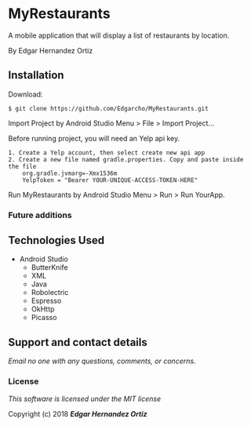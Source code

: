 # MyRestaurants

A mobile application that will display a list of restaurants by location.

By Edgar Hernandez Ortiz

## Installation

Download:

    $ git clone https://github.com/Edgarcho/MyRestaurants.git

Import Project by Android Studio Menu > File > Import Project...

Before running project, you will need an Yelp api key.

    1. Create a Yelp account, then select create new api app
    2. Create a new file named gradle.properties. Copy and paste inside the file 
        org.gradle.jvmarg=-Xmx1536m
        YelpToken = "Bearer YOUR-UNIQUE-ACCESS-TOKEN-HERE"
Run MyRestaurants by Android Studio Menu > Run > Run YourApp.

### Future additions


## Technologies Used
  * Android Studio
    * ButterKnife
    * XML
    * Java
    * Robolectric
    * Espresso
    * OkHttp
    * Picasso

## Support and contact details

_Email no one with any questions, comments, or concerns._

### License

*This software is licensed under the MIT license*

Copyright (c) 2018 **_Edgar Hernandez Ortiz_**
